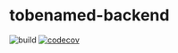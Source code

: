 # tobenamed-backend
![build](https://github.com/FINDarkside/tobenamed-backend/workflows/CI/badge.svg)
[![codecov](https://codecov.io/gh/FINDarkside/tobenamed-backend/branch/master/graph/badge.svg?token=J7cvWiFGrA)](https://codecov.io/gh/FINDarkside/tobenamed-backend)
